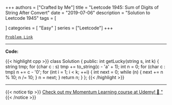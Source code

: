 
+++
authors = ["Crafted by Me"]
title = "Leetcode 1945: Sum of Digits of String After Convert"
date = "2019-07-06"
description = "Solution to Leetcode 1945"
tags = [
    
]
categories = [
    "Easy"
]
series = ["Leetcode"]
+++



[`Problem Link`](https://leetcode.com/problems/sum-of-digits-of-string-after-convert/description/)

---

**Code:**

{{< highlight cpp >}}
class Solution {
public:
    int getLucky(string s, int k) {
        string tmp;
        for (char c : s) tmp += to_string(c - 'a' + 1);
        int n = 0;
        for (char c : tmp) n += c - '0';
        for (int i = 1; i < k; ++i) {
            int next = 0;
            while (n) {
                next += n % 10;
                n /= 10;
            }
            n = next;
        }
        return n;
    }
};
{{< /highlight >}}



---



{{< notice tip >}}
[Check out my Momentum Learning course at Udemy! 🚀 "](https://www.udemy.com/course/blind-75-the-data-structures-and-algorithms-essentials/)
{{< /notice >}}

